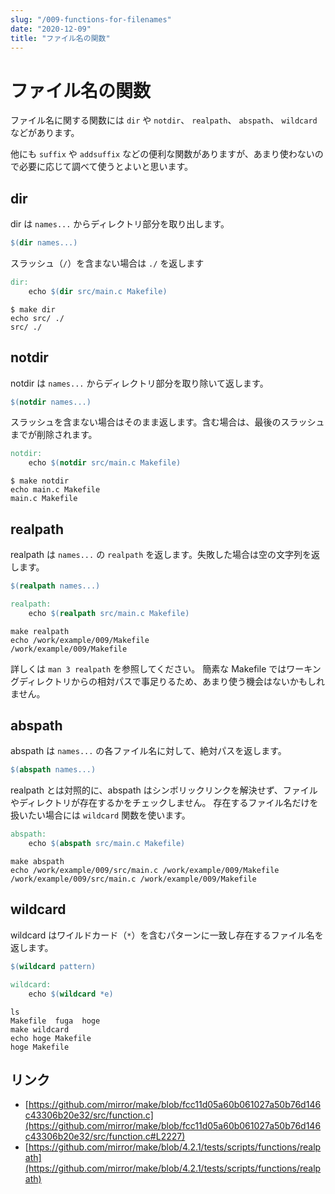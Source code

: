 ```yaml
---
slug: "/009-functions-for-filenames"
date: "2020-12-09"
title: "ファイル名の関数"
---
```


# ファイル名の関数

ファイル名に関する関数には `dir` や `notdir`、 `realpath`、 `abspath`、 `wildcard` などがあります。

他にも `suffix` や `addsuffix` などの便利な関数がありますが、あまり使わないので必要に応じて調べて使うとよいと思います。


## dir
dir は `names...` からディレクトリ部分を取り出します。
```makefile
$(dir names...)
```

スラッシュ（`/`）を含まない場合は `./` を返します
```makefile
dir:
	echo $(dir src/main.c Makefile)
```
```shell
$ make dir
echo src/ ./
src/ ./
```

## notdir
notdir は `names...` からディレクトリ部分を取り除いて返します。
```makefile
$(notdir names...)
```

スラッシュを含まない場合はそのまま返します。含む場合は、最後のスラッシュまでが削除されます。
```makefile
notdir:
	echo $(notdir src/main.c Makefile)
```
```shell
$ make notdir
echo main.c Makefile
main.c Makefile
```

## realpath
realpath は `names...` の `realpath` を返します。失敗した場合は空の文字列を返します。
```makefile
$(realpath names...)
```

```makefile
realpath:
	echo $(realpath src/main.c Makefile)
```
```shell
make realpath
echo /work/example/009/Makefile
/work/example/009/Makefile
```

詳しくは `man 3 realpath` を参照してください。
簡素な Makefile ではワーキングディレクトリからの相対パスで事足りるため、あまり使う機会はないかもしれません。

## abspath
abspath は `names...` の各ファイル名に対して、絶対パスを返します。
```makefile
$(abspath names...)
```

realpath とは対照的に、abspath はシンボリックリンクを解決せず、ファイルやディレクトリが存在するかをチェックしません。
存在するファイル名だけを扱いたい場合には `wildcard` 関数を使います。

```makefile
abspath:
	echo $(abspath src/main.c Makefile)
```
```shell
make abspath
echo /work/example/009/src/main.c /work/example/009/Makefile
/work/example/009/src/main.c /work/example/009/Makefile
```


## wildcard
wildcard はワイルドカード（`*`）を含むパターンに一致し存在するファイル名を返します。
```makefile
$(wildcard pattern)
```
```makefile
wildcard:
	echo $(wildcard *e)
```
```shell
ls
Makefile  fuga  hoge
make wildcard
echo hoge Makefile
hoge Makefile
```

## リンク
- [https://github.com/mirror/make/blob/fcc11d05a60b061027a50b76d146c43306b20e32/src/function.c](https://github.com/mirror/make/blob/fcc11d05a60b061027a50b76d146c43306b20e32/src/function.c#L2227)
- [https://github.com/mirror/make/blob/4.2.1/tests/scripts/functions/realpath](https://github.com/mirror/make/blob/4.2.1/tests/scripts/functions/realpath)